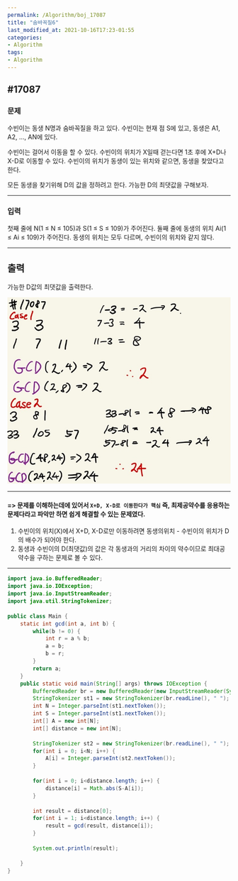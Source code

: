 ```yaml
---
permalink: /Algorithm/boj_17087
title: "숨바꼭질6"
last_modified_at: 2021-10-16T17:23-01:55
categories:
- Algorithm
tags:
- Algorithm
---
```


## #17087

### 문제

수빈이는 동생 N명과 숨바꼭질을 하고 있다. 수빈이는 현재 점 S에 있고, 동생은 A1, A2, ..., AN에 있다.

수빈이는 걸어서 이동을 할 수 있다. 수빈이의 위치가 X일때 걷는다면 1초 후에 X+D나 X-D로 이동할 수 있다. 수빈이의 위치가 동생이 있는 위치와 같으면, 동생을 찾았다고 한다.

모든 동생을 찾기위해 D의 값을 정하려고 한다. 가능한 D의 최댓값을 구해보자.

---

### 입력

첫째 줄에 N(1 ≤ N ≤ 105)과 S(1 ≤ S ≤ 109)가 주어진다. 둘째 줄에 동생의 위치 Ai(1 ≤ Ai ≤ 109)가 주어진다. 동생의 위치는 모두 다르며, 수빈이의 위치와 같지 않다.

---

## 출력

가능한 D값의 최댓값을 출력한다.

![17087](/assets/image/algo/17087.jpg)

---

#### => 문제를 이해하는데에 있어서 `X+D, X-D로 이동한다가 핵심` 즉, 최제공약수를 응용하는 문제다라고 파악만 하면 쉽게 해결할 수 있는 문제였다.

1. 수빈이의 위치(X)에서 X+D, X-D로만 이동하려면 동생의위치 - 수빈이의 위치가 D의 배수가 되어야 한다.
2. 동생과 수빈이의 D(최댓값)의 값은 각 동생과의 거리의 차이의 약수이므로 최대공약수을 구하는 문제로 볼 수 있다.

---

```java
import java.io.BufferedReader;
import java.io.IOException;
import java.io.InputStreamReader;
import java.util.StringTokenizer;

public class Main {
    static int gcd(int a, int b) {
        while(b != 0) {
            int r = a % b;
            a = b;
            b = r;
        }
        return a;
    }
    public static void main(String[] args) throws IOException {
        BufferedReader br = new BufferedReader(new InputStreamReader(System.in));
        StringTokenizer st1 = new StringTokenizer(br.readLine(), " ");
        int N = Integer.parseInt(st1.nextToken());
        int S = Integer.parseInt(st1.nextToken());
        int[] A = new int[N];
        int[] distance = new int[N];

        StringTokenizer st2 = new StringTokenizer(br.readLine(), " ");
        for(int i = 0; i<N; i++) {
            A[i] = Integer.parseInt(st2.nextToken());
        }

        for(int i = 0; i<distance.length; i++) {
            distance[i] = Math.abs(S-A[i]);
        }

        int result = distance[0];
        for(int i = 1; i<distance.length; i++) {
            result = gcd(result, distance[i]);
        }

        System.out.println(result);

    }
}

```